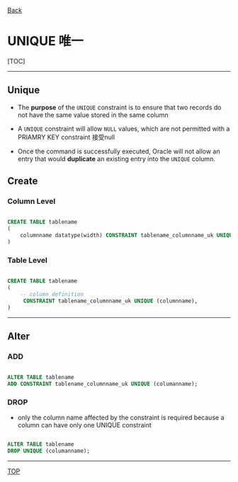 [Back](../index.md)

# UNIQUE 唯一

[TOC]

---

## Unique 

- The **purpose** of the `UNIQUE` constraint is to ensure that two records do not have the same value stored in the same column

- A `UNIQUE` constraint will allow `NULL` values, which are not permitted with a PRIAMRY KEY constraint 接受null

- Once the command is successfully executed, Oracle will not allow an entry that would **duplicate** an existing entry into the `UNIQUE` column.

## Create

### Column Level

```sql

CREATE TABLE tablename
(
    columnname datatype(width) CONSTRAINT tablename_columnname_uk UNIQUE,
)


```

### Table Level

```sql

CREATE TABLE tablename
(
    -- column definition
     CONSTRAINT tablename_columnname_uk UNIQUE (columnname),
)

```

---

## Alter

### ADD

```sql

ALTER TABLE tablename
ADD CONSTRAINT tablename_columnname_uk UNIQUE (columanname);

```

### DROP

- only the column name affected by the constraint is required because a column can have only one UNIQUE constraint

```sql

ALTER TABLE tablename
DROP UNIQUE (columanname);

```

---

[TOP](#unique-唯一)
